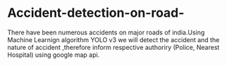 # Accident-detection-on-road-
There  have been numerous accidents on major roads of india.Using Machine Learnign algorithm YOLO v3 we will detect the accident and the nature of accident ,therefore inform respective authoriry (Police, Nearest Hospital) using google map api.
